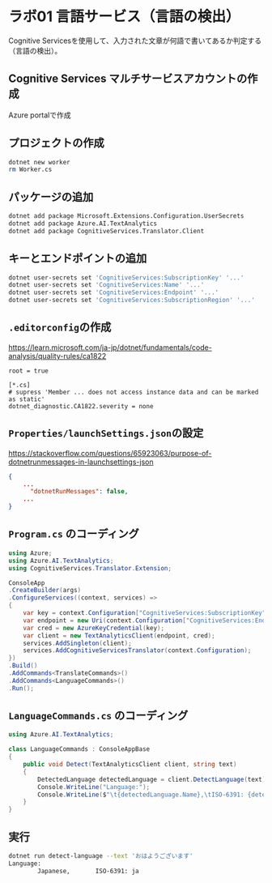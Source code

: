 # ラボ01 言語サービス（言語の検出）

Cognitive Servicesを使用して、入力された文章が何語で書いてあるか判定する（言語の検出）。

## Cognitive Services マルチサービスアカウントの作成

Azure portalで作成

## プロジェクトの作成

```sh
dotnet new worker
rm Worker.cs
```

## パッケージの追加

```sh
dotnet add package Microsoft.Extensions.Configuration.UserSecrets
dotnet add package Azure.AI.TextAnalytics
dotnet add package CognitiveServices.Translator.Client
```

## キーとエンドポイントの追加

```sh
dotnet user-secrets set 'CognitiveServices:SubscriptionKey' '...'
dotnet user-secrets set 'CognitiveServices:Name' '...'
dotnet user-secrets set 'CognitiveServices:Endpoint' '...'
dotnet user-secrets set 'CognitiveServices:SubscriptionRegion' '...'
```

## `.editorconfig`の作成

https://learn.microsoft.com/ja-jp/dotnet/fundamentals/code-analysis/quality-rules/ca1822

```
root = true

[*.cs]
# supress 'Member ... does not access instance data and can be marked as static'
dotnet_diagnostic.CA1822.severity = none
```

## `Properties/launchSettings.json`の設定

https://stackoverflow.com/questions/65923063/purpose-of-dotnetrunmessages-in-launchsettings-json

```json
{
    ...
      "dotnetRunMessages": false,
    ...
}
```

## `Program.cs` のコーディング

```cs
using Azure;
using Azure.AI.TextAnalytics;
using CognitiveServices.Translator.Extension;

ConsoleApp
.CreateBuilder(args)
.ConfigureServices((context, services) =>
{
    var key = context.Configuration["CognitiveServices:SubscriptionKey"] ?? "";
    var endpoint = new Uri(context.Configuration["CognitiveServices:Endpoint"] ?? "");
    var cred = new AzureKeyCredential(key);
    var client = new TextAnalyticsClient(endpoint, cred);
    services.AddSingleton(client);
    services.AddCognitiveServicesTranslator(context.Configuration);
})
.Build()
.AddCommands<TranslateCommands>()
.AddCommands<LanguageCommands>()
.Run();
```

## `LanguageCommands.cs` のコーディング

```cs
using Azure.AI.TextAnalytics;

class LanguageCommands : ConsoleAppBase
{
    public void Detect(TextAnalyticsClient client, string text)
    {
        DetectedLanguage detectedLanguage = client.DetectLanguage(text);
        Console.WriteLine("Language:");
        Console.WriteLine($"\t{detectedLanguage.Name},\tISO-6391: {detectedLanguage.Iso6391Name}\n");
    }
}
```

## 実行

```sh
dotnet run detect-language --text 'おはようございます'
Language:
        Japanese,       ISO-6391: ja
```

